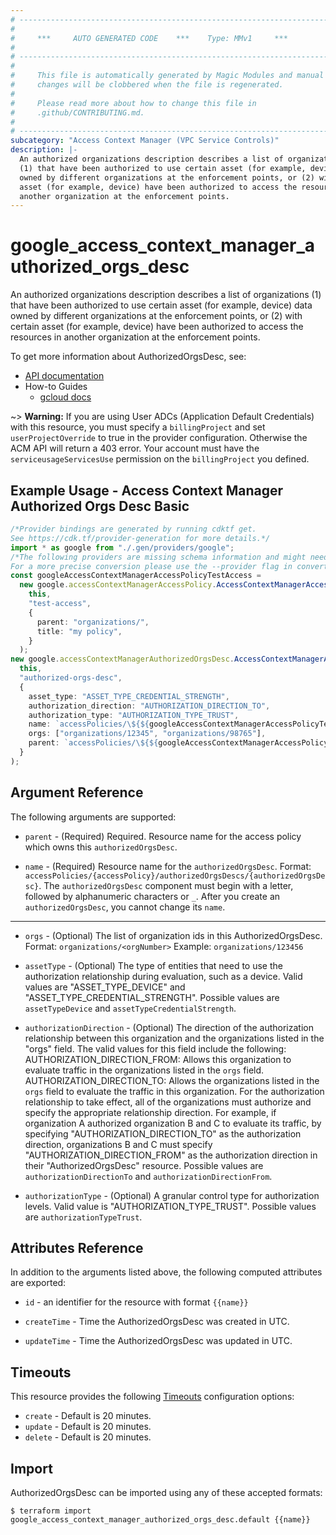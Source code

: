 ```yaml
---
# ----------------------------------------------------------------------------
#
#     ***     AUTO GENERATED CODE    ***    Type: MMv1     ***
#
# ----------------------------------------------------------------------------
#
#     This file is automatically generated by Magic Modules and manual
#     changes will be clobbered when the file is regenerated.
#
#     Please read more about how to change this file in
#     .github/CONTRIBUTING.md.
#
# ----------------------------------------------------------------------------
subcategory: "Access Context Manager (VPC Service Controls)"
description: |-
  An authorized organizations description describes a list of organizations
  (1) that have been authorized to use certain asset (for example, device) data
  owned by different organizations at the enforcement points, or (2) with certain
  asset (for example, device) have been authorized to access the resources in
  another organization at the enforcement points.
---
```


# google\_access\_context\_manager\_authorized\_orgs\_desc

An authorized organizations description describes a list of organizations
(1) that have been authorized to use certain asset (for example, device) data
owned by different organizations at the enforcement points, or (2) with certain
asset (for example, device) have been authorized to access the resources in
another organization at the enforcement points.

To get more information about AuthorizedOrgsDesc, see:

* [API documentation](https://cloud.google.com/access-context-manager/docs/reference/rest/v1/accessPolicies.authorizedOrgsDescs)
* How-to Guides
  * [gcloud docs](https://cloud.google.com/beyondcorp-enterprise/docs/cross-org-authorization)

\~> **Warning:** If you are using User ADCs (Application Default Credentials) with this resource,
you must specify a `billingProject` and set `userProjectOverride` to true
in the provider configuration. Otherwise the ACM API will return a 403 error.
Your account must have the `serviceusageServicesUse` permission on the
`billingProject` you defined.

## Example Usage - Access Context Manager Authorized Orgs Desc Basic

```typescript
/*Provider bindings are generated by running cdktf get.
See https://cdk.tf/provider-generation for more details.*/
import * as google from "./.gen/providers/google";
/*The following providers are missing schema information and might need manual adjustments to synthesize correctly: google.
For a more precise conversion please use the --provider flag in convert.*/
const googleAccessContextManagerAccessPolicyTestAccess =
  new google.accessContextManagerAccessPolicy.AccessContextManagerAccessPolicy(
    this,
    "test-access",
    {
      parent: "organizations/",
      title: "my policy",
    }
  );
new google.accessContextManagerAuthorizedOrgsDesc.AccessContextManagerAuthorizedOrgsDesc(
  this,
  "authorized-orgs-desc",
  {
    asset_type: "ASSET_TYPE_CREDENTIAL_STRENGTH",
    authorization_direction: "AUTHORIZATION_DIRECTION_TO",
    authorization_type: "AUTHORIZATION_TYPE_TRUST",
    name: `accessPolicies/\${${googleAccessContextManagerAccessPolicyTestAccess.name}}/authorizedOrgsDescs/fakeDescName`,
    orgs: ["organizations/12345", "organizations/98765"],
    parent: `accessPolicies/\${${googleAccessContextManagerAccessPolicyTestAccess.name}}`,
  }
);

```

## Argument Reference

The following arguments are supported:

*   `parent` -
    (Required)
    Required. Resource name for the access policy which owns this `authorizedOrgsDesc`.

*   `name` -
    (Required)
    Resource name for the `authorizedOrgsDesc`. Format:
    `accessPolicies/{accessPolicy}/authorizedOrgsDescs/{authorizedOrgsDesc}`.
    The `authorizedOrgsDesc` component must begin with a letter, followed by
    alphanumeric characters or `_`.
    After you create an `authorizedOrgsDesc`, you cannot change its `name`.

***

*   `orgs` -
    (Optional)
    The list of organization ids in this AuthorizedOrgsDesc.
    Format: `organizations/<orgNumber>`
    Example: `organizations/123456`

*   `assetType` -
    (Optional)
    The type of entities that need to use the authorization relationship during
    evaluation, such as a device. Valid values are "ASSET\_TYPE\_DEVICE" and
    "ASSET\_TYPE\_CREDENTIAL\_STRENGTH".
    Possible values are `assetTypeDevice` and `assetTypeCredentialStrength`.

*   `authorizationDirection` -
    (Optional)
    The direction of the authorization relationship between this organization
    and the organizations listed in the "orgs" field. The valid values for this
    field include the following:
    AUTHORIZATION\_DIRECTION\_FROM: Allows this organization to evaluate traffic
    in the organizations listed in the `orgs` field.
    AUTHORIZATION\_DIRECTION\_TO: Allows the organizations listed in the `orgs`
    field to evaluate the traffic in this organization.
    For the authorization relationship to take effect, all of the organizations
    must authorize and specify the appropriate relationship direction. For
    example, if organization A authorized organization B and C to evaluate its
    traffic, by specifying "AUTHORIZATION\_DIRECTION\_TO" as the authorization
    direction, organizations B and C must specify
    "AUTHORIZATION\_DIRECTION\_FROM" as the authorization direction in their
    "AuthorizedOrgsDesc" resource.
    Possible values are `authorizationDirectionTo` and `authorizationDirectionFrom`.

*   `authorizationType` -
    (Optional)
    A granular control type for authorization levels. Valid value is "AUTHORIZATION\_TYPE\_TRUST".
    Possible values are `authorizationTypeTrust`.

## Attributes Reference

In addition to the arguments listed above, the following computed attributes are exported:

*   `id` - an identifier for the resource with format `{{name}}`

*   `createTime` -
    Time the AuthorizedOrgsDesc was created in UTC.

*   `updateTime` -
    Time the AuthorizedOrgsDesc was updated in UTC.

## Timeouts

This resource provides the following
[Timeouts](https://developer.hashicorp.com/terraform/plugin/sdkv2/resources/retries-and-customizable-timeouts) configuration options:

* `create` - Default is 20 minutes.
* `update` - Default is 20 minutes.
* `delete` - Default is 20 minutes.

## Import

AuthorizedOrgsDesc can be imported using any of these accepted formats:

```console
$ terraform import google_access_context_manager_authorized_orgs_desc.default {{name}}
```
